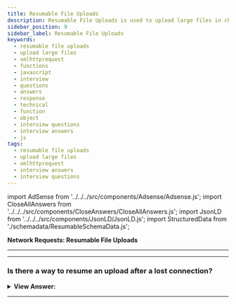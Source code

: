 ```yaml
---
title: Resumable File Uploads
description: Resumable File Uploads is used to upload large files in chunks. We may use XMLHttpRequest instead of fetch. Frontend Developer JavaScript Interview Questions
sidebar_position: 9
sidebar_label: Resumable File Uploads
keywords:
  - resumable file uploads
  - upload large files
  - xmlhttprequest
  - functions
  - javascript
  - interview
  - questions
  - answers
  - response
  - technical
  - function
  - object
  - interview questions
  - interview answers
  - js
tags:
  - resumable file uploads
  - upload large files
  - xmlhttprequest
  - interview answers
  - interview questions
---
```


import AdSense from '../../../src/components/Adsense/Adsense.js';
import CloseAllAnswers from '../../../src/components/CloseAnswers/CloseAllAnswers.js';
import JsonLD from '../../../src/components/JsonLD/JsonLD.js';
import StructuredData from './schemadata/ResumableSchemaData.js';

<JsonLD data={StructuredData} />

<head>
  <title>Function Object NFE | JavaScript Frontend Phone Interview</title>
</head>

**Network Requests: Resumable File Uploads**

---

<AdSense />

---

<CloseAllAnswers />

### Is there a way to resume an upload after a lost connection?

<details>
  <summary><strong>View Answer:</strong></summary>
  <div>
  <div><strong>Interview Response:</strong> There is no built-in option for such approach, but we have the components. Because if we anticipate large files, resumable uploads should include an upload progress indicator (if we may need to resume). We may use XMLHttpRequest instead of fetch because fetch does not allow us to track upload progress.
    </div>
  </div>
</details>

---
